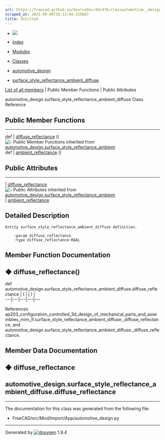 ```yaml
---
url: https://freecad.github.io/SourceDoc/dd/d76/classautomotive__design_1_1surface__style__reflectance__ambient__diffuse.html
scraped_at: 2025-09-08T15:13:44.155687
title: Untitled
---
```


  * [ ![](https://www.freecad.org/svg/logo-freecad.svg) ](https://freecadweb.org "FreeCAD")
  * [Index](../../index.html "Index")
  * [Modules](../../modules.html "Modules list")
  * [Classes](../../annotated.html "Annotated list")

  * [automotive_design](../../d4/ddf/namespaceautomotive__design.html)
  * [surface_style_reflectance_ambient_diffuse](../../dd/d76/classautomotive__design_1_1surface__style__reflectance__ambient__diffuse.html)

[List of all members](../../d5/d08/classautomotive__design_1_1surface__style__reflectance__ambient__diffuse-members.html) | Public Member Functions | Public Attributes

automotive_design.surface_style_reflectance_ambient_diffuse Class Reference

##  Public Member Functions  
  
---  
def | [diffuse_reflectance](../../dd/d76/classautomotive__design_1_1surface__style__reflectance__ambient__diffuse.html#a81b6102f59a995f2c978738e349017b7) ()  
![-](../../closed.png) Public Member Functions inherited from
[automotive_design.surface_style_reflectance_ambient](../../d9/d24/classautomotive__design_1_1surface__style__reflectance__ambient.html)  
def | [ambient_reflectance](../../d9/d24/classautomotive__design_1_1surface__style__reflectance__ambient.html#a800f181f864ada4dad369ad436e1813f) ()  
  
##  Public Attributes  
  
---  
|
[diffuse_reflectance](../../dd/d76/classautomotive__design_1_1surface__style__reflectance__ambient__diffuse.html#af8372fc8c33e8d53c4198ee844d6a206)  
![-](../../closed.png) Public Attributes inherited from
[automotive_design.surface_style_reflectance_ambient](../../d9/d24/classautomotive__design_1_1surface__style__reflectance__ambient.html)  
|
[ambient_reflectance](../../d9/d24/classautomotive__design_1_1surface__style__reflectance__ambient.html#a36684e8851a701e78d84945d15206f58)  
  
## Detailed Description

    
    
    Entity surface_style_reflectance_ambient_diffuse definition.
    
        :param diffuse_reflectance
        :type diffuse_reflectance:REAL

## Member Function Documentation

## ◆ diffuse_reflectance()

def automotive_design.surface_style_reflectance_ambient_diffuse.diffuse_reflectance  | ( | | ) |   
---|---|---|---|---  
  
References
ap203_configuration_controlled_3d_design_of_mechanical_parts_and_assemblies_mim_lf.surface_style_reflectance_ambient_diffuse._diffuse_reflectance,
and
automotive_design.surface_style_reflectance_ambient_diffuse._diffuse_reflectance.

## Member Data Documentation

## ◆ diffuse_reflectance

automotive_design.surface_style_reflectance_ambient_diffuse.diffuse_reflectance  
---  
  
* * *

The documentation for this class was generated from the following file:

  * FreeCAD/src/Mod/Import/App/automotive_design.py

* * *

Generated by
[![doxygen](../../doxygen.svg)](https://www.doxygen.org/index.html) 1.9.4

